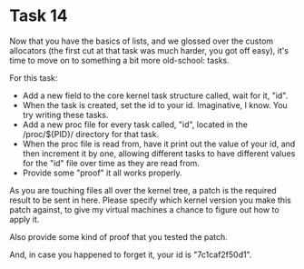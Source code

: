 # Task 14

Now that you have the basics of lists, and we glossed over the custom
allocators (the first cut at that task was much harder, you got off
easy), it's time to move on to something a bit more old-school: tasks.

For this task:
  - Add a new field to the core kernel task structure called, wait for
    it, "id".
  - When the task is created, set the id to your id.  Imaginative, I
    know.  You try writing these tasks.
  - Add a new proc file for every task called, "id", located in the
    /proc/${PID}/ directory for that task.
  - When the proc file is read from, have it print out the value of
    your id, and then increment it by one, allowing different tasks to
    have different values for the "id" file over time as they are read
    from.
  - Provide some "proof" it all works properly.

As you are touching files all over the kernel tree, a patch is the
required result to be sent in here.  Please specify which kernel version
you make this patch against, to give my virtual machines a chance to
figure out how to apply it.

Also provide some kind of proof that you tested the patch.

And, in case you happened to forget it, your id is "7c1caf2f50d1".

